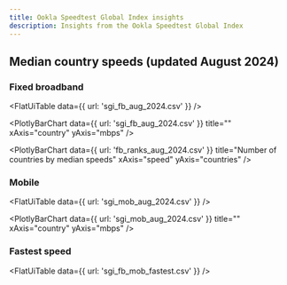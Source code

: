 ```yaml
---
title: Ookla Speedtest Global Index insights
description: Insights from the Ookla Speedtest Global Index
---
```


## Median country speeds (updated August 2024)

### Fixed broadband

<FlatUiTable
  data={{
    url: 'sgi_fb_aug_2024.csv'
  }}
 />

<PlotlyBarChart
  data={{
    url: 'sgi_fb_aug_2024.csv'
  }}
  title=""
  xAxis="country"
  yAxis="mbps"
/> 

<PlotlyBarChart
  data={{
    url: 'fb_ranks_aug_2024.csv'
  }}
  title="Number of countries by median speeds"
  xAxis="speed"
  yAxis="countries"
/> 

### Mobile

<FlatUiTable
  data={{
    url: 'sgi_mob_aug_2024.csv'
  }}
 />

<PlotlyBarChart
  data={{
    url: 'sgi_mob_aug_2024.csv'
  }}
  title=""
  xAxis="country"
  yAxis="mbps"
/> 
 

### Fastest speed

<FlatUiTable
  data={{
    url: 'sgi_fb_mob_fastest.csv'
  }}
 /> 
